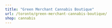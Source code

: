 ```yaml
---
title: "Green Merchant Cannabis Boutique"
url: /toronto/green-merchant-cannabis-boutique/
shop: cannabis
---
```


